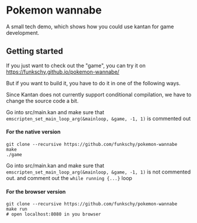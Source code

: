 # Pokemon wannabe

A small tech demo, which shows how you could use kantan for game development.

## Getting started
If you just want to check out the "game", you can try it on https://funkschy.github.io/pokemon-wannabe/

But if you want to build it, you have to do it in one of the following ways.

Since Kantan does not currently support conditional compilation, we have to change the source
code a bit.

Go into src/main.kan and make sure that `emscripten_set_main_loop_arg(&mainloop, &game, -1, 1)` is commented out
#### For the native version
```
git clone --recursive https://github.com/funkschy/pokemon-wannabe
make
./game

```

Go into src/main.kan and make sure that `emscripten_set_main_loop_arg(&mainloop, &game, -1, 1)` is not commented out.
and comment out the `while running {...}` loop
#### For the browser version
```
git clone --recursive https://github.com/funkschy/pokemon-wannabe
make run
# open localhost:8080 in you browser
```
